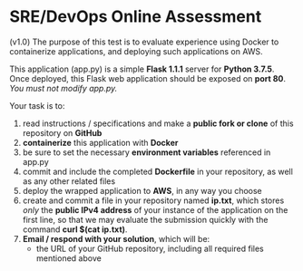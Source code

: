 # SRE/DevOps Online Assessment

(v1.0) The purpose of this test is to evaluate experience using Docker to containerize applications, and deploying such applications on AWS.

This application (app.py) is a simple **Flask 1.1.1** server for **Python 3.7.5**. Once deployed, this Flask web application should be exposed on **port 80**. *You must not modify app.py.*

Your task is to:

1. read instructions / specifications and make a **public fork or clone** of this repository on **GitHub**
2. **containerize** this application with **Docker**
3. be sure to set the necessary **environment variables** referenced in app.py
4. commit and include the completed **Dockerfile** in your repository, as well as any other related files
5. deploy the wrapped application to **AWS**, in any way you choose
6. create and commit a file in your repository named **ip.txt**, which stores *only* the **public IPv4 address** of your instance of the application on the first line, so that we may evaluate the submission quickly with the command **curl $(cat ip.txt)**.
7. **Email / respond with your solution**, which will be:
   * the URL of your GitHub repository, including all required files mentioned above